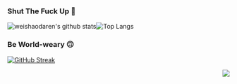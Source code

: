 ### Shut The Fuck Up 🤫
![weishaodaren's github stats](https://github-readme-stats.vercel.app/api?username=weishaodaren&theme=graywhite&count_private=true&show_icons=true&line_height=40&include_all_commits=true)![Top Langs](https://github-readme-stats.vercel.app/api/top-langs/?username=weishaodaren&theme=graywhite)
### Be World-weary 🙃
[![GitHub Streak](https://github-readme-streak-stats.herokuapp.com?user=weishaodaren&theme=graywhite&hide_border=false)](https://git.io/streak-stats)

<img src="https://profile-counter.glitch.me/weishaodaren/count.svg" align="right" />
